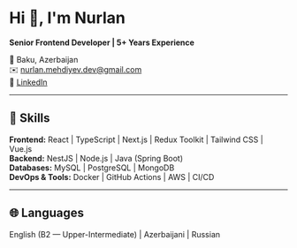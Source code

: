 # Hi 👋, I'm Nurlan

**Senior Frontend Developer | 5+ Years Experience**

📍 Baku, Azerbaijan  
✉️ nurlan.mehdiyev.dev@gmail.com  
🔗 [LinkedIn](https://linkedin.com/in/nurlan-mehdiyev)

---

## 🔧 Skills

**Frontend:** React | TypeScript | Next.js | Redux Toolkit | Tailwind CSS | Vue.js  
**Backend:** NestJS | Node.js | Java (Spring Boot)  
**Databases:** MySQL | PostgreSQL | MongoDB  
**DevOps & Tools:** Docker | GitHub Actions | AWS | CI/CD  


---

## 🌐 Languages

English (B2 — Upper-Intermediate) | Azerbaijani | Russian
